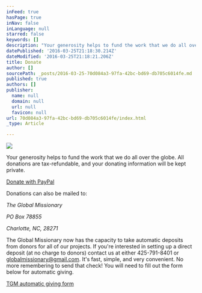 ```yaml
---
inFeed: true
hasPage: true
inNav: false
inLanguage: null
starred: false
keywords: []
description: "Your generosity helps to fund the work that we do all over the globe. All donations are tax-refundable, and your donating information will be kept private.\_"
datePublished: '2016-03-25T21:18:30.214Z'
dateModified: '2016-03-25T21:18:21.206Z'
title: Donate
author: []
sourcePath: _posts/2016-03-25-70d084a3-97fa-42bc-bd69-db705c6014fe.md
published: true
authors: []
publisher:
  name: null
  domain: null
  url: null
  favicon: null
url: 70d084a3-97fa-42bc-bd69-db705c6014fe/index.html
_type: Article

---
```

![](https://the-grid-user-content.s3-us-west-2.amazonaws.com/3a4f2e13-caf1-4a6b-afc7-2288db00458d.jpg)

Your generosity helps to fund the work that we do all over the globe. All donations are tax-refundable, and your donating information will be kept private. 

[Donate with PayPal][0]

Donations can also be mailed to:

_The Global Missionary_

_PO Box 78855_

_Charlotte, NC, 28271_

The Global Missionary now has the capacity to take automatic deposits from donors for all of our projects.  If you're interested in setting up a direct deposit (at no charge to donors) contact us at either 425-791-8401 or globalmissionary@gmail.com.  It's fast, simple, and very convenient.  No more remembering to send that check! You will need to fill out the form below for automatic giving.

[TGM automatic giving form][1]

[0]: https://www.paypal.com/us/cgi-bin/webscr?cmd=_flow&SESSION=Ryw79IP1syVOrrGHgE78brgXW20OTgxV1IHca3d1-qVcyUzpieU7ZRNCV7a&dispatch=5885d80a13c0db1f8e263663d3faee8defcd6970d4fd9d661117ac2649af92bb
[1]: http://www.globalmissionary.org/wp-content/uploads/2012/01/TGM.ACHForm.pdf